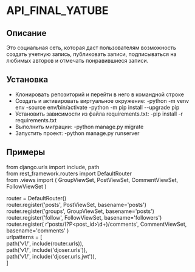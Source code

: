 # API_FINAL_YATUBE
## Описание

Это социальная сеть, которая даст пользователям возможность создать учетную запись, публиковать записи, подписываться на любимых авторов и отмечать понравившиеся записи.

## Установка

- Клонировать репозиторий и перейти в него в командной строке
- Cоздать и активировать виртуальное окружение:
    -python -m venv env
    -source env/bin/activate
    -python -m pip install --upgrade pip
- Установить зависимости из файла requirements.txt:
    -pip install -r requirements.txt
- Выполнить миграции:
   -python manage.py migrate
- Запустить проект:
    -python manage.py runserver

## Примеры 
from django.urls import include, path  
from rest_framework.routers import DefaultRouter  
from .views import (
    GroupViewSet, PostViewSet, CommentViewSet, FollowViewSet
)

router = DefaultRouter()  
router.register('posts', PostViewSet, basename='posts')  
router.register('groups', GroupViewSet, basename='posts')  
router.register('follow', FollowViewSet, basename='followers')  
router.register(
    r'posts/(?P<post_id>\d+)/comments', CommentViewSet,
    basename='comments'
)  
urlpatterns = [  
    path('v1/', include(router.urls)),  
    path('v1/', include('djoser.urls')),  
    path('v1/', include('djoser.urls.jwt')),  
]  